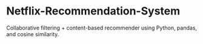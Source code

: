 # Netflix-Recommendation-System
Collaborative filtering + content-based recommender using Python, pandas, and cosine similarity.
